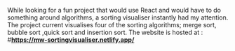 While looking for a fun project that would use React and would have to do something around algorithms, a sorting visualiser instantly had my attention. 
The project current visualises four of the sorting algorithms; merge sort, bubble sort ,quick sort and insertion sort.
The website is hosted at :  #**https://mw-sortingvisualiser.netlify.app/**